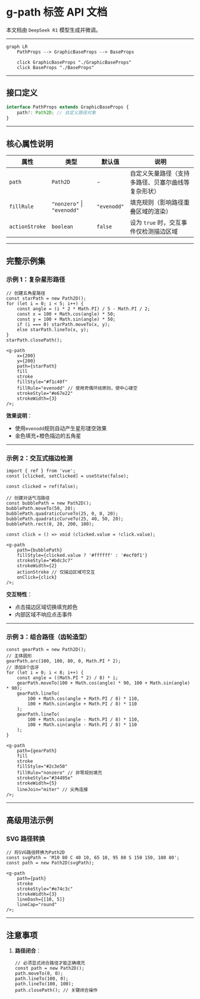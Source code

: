 # g-path 标签 API 文档

本文档由 `DeepSeek R1` 模型生成并微调。

---

```mermaid
graph LR
    PathProps --> GraphicBaseProps --> BaseProps

    click GraphicBaseProps "./GraphicBaseProps"
    click BaseProps "./BaseProps"
```

---

## 接口定义

```typescript
interface PathProps extends GraphicBaseProps {
    path?: Path2D; // 自定义路径对象
}
```

---

## 核心属性说明

| 属性           | 类型                       | 默认值      | 说明                                               |
| -------------- | -------------------------- | ----------- | -------------------------------------------------- |
| `path`         | `Path2D`                   | -           | 自定义矢量路径（支持多路径、贝塞尔曲线等复杂形状） |
| `fillRule`     | `"nonzero"` \| `"evenodd"` | `"evenodd"` | 填充规则（影响路径重叠区域的渲染）                 |
| `actionStroke` | `boolean`                  | `false`     | 设为 `true` 时，交互事件仅检测描边区域             |

---

## 完整示例集

### 示例 1：复杂星形路径

```tsx
// 创建五角星路径
const starPath = new Path2D();
for (let i = 0; i < 5; i++) {
    const angle = (i * 2 * Math.PI) / 5 - Math.PI / 2;
    const x = 100 + Math.cos(angle) * 50;
    const y = 100 + Math.sin(angle) * 50;
    if (i === 0) starPath.moveTo(x, y);
    else starPath.lineTo(x, y);
}
starPath.closePath();

<g-path
    x={200}
    y={200}
    path={starPath}
    fill
    stroke
    fillStyle="#f1c40f"
    fillRule="evenodd" // 使用奇偶环绕原则，使中心镂空
    strokeStyle="#e67e22"
    strokeWidth={3}
/>;
```

**效果说明**：

-   使用`evenodd`规则自动产生星形镂空效果
-   金色填充+橙色描边的五角星

---

### 示例 2：交互式描边检测

```tsx
import { ref } from 'vue';
const [clicked, setClicked] = useState(false);

const clicked = ref(false);

// 创建对话气泡路径
const bubblePath = new Path2D();
bubblePath.moveTo(50, 20);
bubblePath.quadraticCurveTo(25, 0, 0, 20);
bubblePath.quadraticCurveTo(25, 40, 50, 20);
bubblePath.rect(0, 20, 200, 100);

const click = () => void (clicked.value = !click.value);

<g-path
    path={bubblePath}
    fillStyle={clicked.value ? '#ffffff' : '#ecf0f1'}
    strokeStyle="#bdc3c7"
    strokeWidth={2}
    actionStroke // 仅描边区域可交互
    onClick={click}
/>;
```

**交互特性**：

-   点击描边区域切换填充颜色
-   内部区域不响应点击事件

---

### 示例 3：组合路径（齿轮造型）

```tsx
const gearPath = new Path2D();
// 主体圆形
gearPath.arc(100, 100, 80, 0, Math.PI * 2);
// 添加8个齿牙
for (let i = 0; i < 8; i++) {
    const angle = ((Math.PI * 2) / 8) * i;
    gearPath.moveTo(100 + Math.cos(angle) * 90, 100 + Math.sin(angle) * 90);
    gearPath.lineTo(
        100 + Math.cos(angle + Math.PI / 8) * 110,
        100 + Math.sin(angle + Math.PI / 8) * 110
    );
    gearPath.lineTo(
        100 + Math.cos(angle - Math.PI / 8) * 110,
        100 + Math.sin(angle - Math.PI / 8) * 110
    );
}

<g-path
    path={gearPath}
    fill
    stroke
    fillStyle="#2c3e50"
    fillRule="nonzero" // 非零规则填充
    strokeStyle="#34495e"
    strokeWidth={5}
    lineJoin="miter" // 尖角连接
/>;
```

---

## 高级用法示例

### SVG 路径转换

```tsx
// 将SVG路径转换为Path2D
const svgPath = 'M10 80 C 40 10, 65 10, 95 80 S 150 150, 180 80';
const path = new Path2D(svgPath);

<g-path
    path={path}
    stroke
    strokeStyle="#e74c3c"
    strokeWidth={3}
    lineDash={[10, 5]}
    lineCap="round"
/>;
```

---

## 注意事项

1. **路径闭合**：

    ```tsx
    // 必须显式闭合路径才能正确填充
    const path = new Path2D();
    path.moveTo(0, 0);
    path.lineTo(100, 0);
    path.lineTo(100, 100);
    path.closePath(); // 关键闭合操作
    ```
